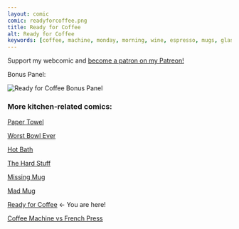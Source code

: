 ```yaml
---
layout: comic
comic: readyforcoffee.png
title: Ready for Coffee
alt: Ready for Coffee
keywords: [coffee, machine, monday, morning, wine, espresso, mugs, glass, work, nespresso, senseo, jura, keurig, delonghi]
---
```


Support my webcomic and [become a patron on my Patreon!](https://www.patreon.com/lolnein)

Bonus Panel:

![Ready for Coffee Bonus Panel](/images/readyforcoffee_bonus.png)


### More kitchen-related comics:

[Paper Towel](https://lolnein.com/2017/04/25/papertowel/)

[Worst Bowl Ever](https://lolnein.com/2018/08/02/worstbowlever/)

[Hot Bath](https://lolnein.com/2019/04/29/hotbath/)

[The Hard Stuff](https://lolnein.com/2019/08/31/thehardstuff/)

[Missing Mug](https://lolnein.com/2019/09/11/missingmug/)

[Mad Mug](https://lolnein.com/2019/11/11/madmug/)

[Ready for Coffee](https://lolnein.com/2020/01/20/readyforcoffee/) <- You are here!

[Coffee Machine vs French Press](https://lolnein.com/2019/10/29/coffeemachinevsfrenchpress/)